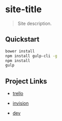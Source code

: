 # site-title
> Site description.

## Quickstart

```sh
bower install
npm install gulp-cli -g
npm install
gulp
```

## Project Links


* [trello](#)

* [invision](#)

* [dev](#)

